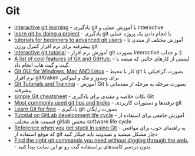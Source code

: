 # Git 


- [interactive git learning](http://learngitbranching.js.org) - یادگیری git با آموزش عملی و interactive
- [learn git by doing a project](http://githowto.com) - یادگیری git با انجام دادن یک پروژه عملی
- [tutorials for beginners to advanced git users](http://gitready.com) - آموزش مختلف از مبتدی تا پیشرفته برای نرم افزار کنترل ورژن git
- [interactive git tutorial](http://try.github.io) - آموزش نرم افزار git بصورت interactive و جذاب :)
- [A list of cool features of Git and GitHub.](http://github.com/tiimgreen/github-cheat-sheet) - لیستی از کارهای جالبی که میشه با گیت و گیت هاب انجام داد.
- [Git GUI for Windows, Mac AND Linux](http://gitkraken.com) - کار با محیط git بصورت گرافیکی با نرم افزار gitKraken برای ویندوز و مک و لینوکس
- [Git Tutorials and Training](http://atlassian.com/git/tutorials) - آموزش Git بصورت مرحله به مرحله از مقدماتی تا پیشرفته 
- [simple Git cheatsheet](http://gist.github.com/hofmannsven/6814451) - نکات خلاصه و مفیدی برای یادگیری Git 
- [Most commonly used git tips and tricks](http://github.com/git-tips/tips) - ترفندها و دستورات کاربردی git
- [Learn Git for free](http://git-tower.com/learn) - یادگیری git بصورت رایگان
- [Tutotial on GitLab development life cycle](http://bit.ly/2IDvQ4E) - آموزش جامعی برای استفاده از قسمت های مختلف gitlab مختص software life cycle
- [Reference when you get stuck in using Git](http://ohshitgit.com) - یه راهنمای خوب برای مواقعی که موقع استفاده از git دچار مشکل میشید و نمیدونید باید چیکار کنید
- [Find the right git commands you need without digging through the web.](http://gitexplorer.com) - بدون دردسر کامندهای پراستفاده گیت رو تو این سایت پیدا کنید.
